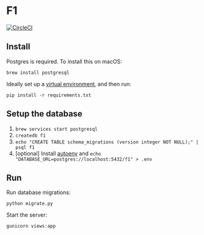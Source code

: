 # F1

[![CircleCI](https://circleci.com/gh/hmac/f1.svg?style=svg)](https://circleci.com/gh/hmac/f1)

## Install

Postgres is required. To install this on macOS:

```
brew install postgresql
```

Ideally set up a [virtual environment](https://docs.python.org/3/library/venv.html), and then run:

```
pip install -r requirements.txt
```

## Setup the database

1. `brew services start postgresql`
2. `createdb f1`
3. `echo "CREATE TABLE schema_migrations (version integer NOT NULL);" | psql f1`
4. [optional] Install [autoenv](https://github.com/kennethreitz/autoenv) and `echo "DATABASE_URL=postgres://localhost:5432/f1" > .env`

## Run

Run database migrations:

```
python migrate.py
```

Start the server:

```
gunicorn views:app
```
